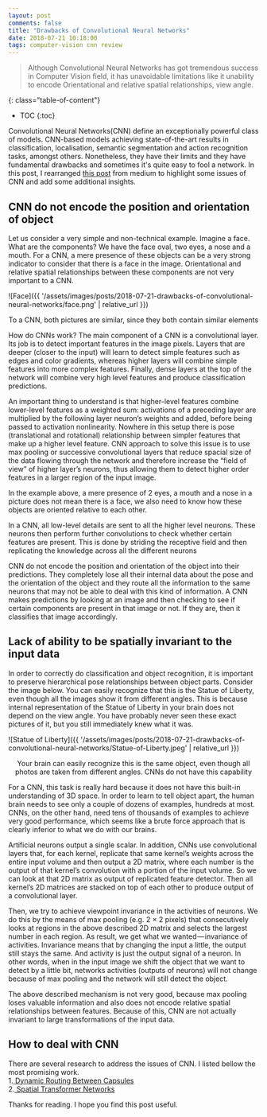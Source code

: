 ```yaml
---
layout: post
comments: false
title: "Drawbacks of Convolutional Neural Networks"
date: 2018-07-21 10:18:00
tags: computer-vision cnn review
---
```


>  Although Convolutional Neural Networks has got tremendous success in Computer Vision field, it has unavoidable limitations like it unability to encode Orientational and relative spatial relationships, view angle.  


<!--more-->

{: class="table-of-content"}
* TOC
{:toc}

Convolutional Neural Networks(CNN) define an exceptionally powerful class of models. CNN-based models achieving state-of-the-art results in classification, localisation, semantic segmentation and action recognition tasks, amongst others. Nonetheless, they have their limits and they have fundamental drawbacks and sometimes it's quite easy to fool a network. In this post, I rearranged <a href="https://medium.com/ai%C2%B3-theory-practice-business/understanding-hintons-capsule-networks-part-i-intuition-b4b559d1159b">this post</a> from medium to highlight some issues of CNN and add some additional insights.

##  CNN do not encode the position and orientation of  object

Let us consider a very simple and non-technical example. Imagine a face. What are the components? We have the face oval, two eyes, a nose and a mouth. For a CNN, a mere presence of these objects can be a very strong indicator to consider that there is a face in the image. Orientational and relative spatial relationships between these components are not very important to a CNN.

![Face]({{ '/assets/images/posts/2018-07-21-drawbacks-of-convolutional-neural-networks/face.png' | relative_url }})
<center> To a CNN, both pictures are similar, since they both contain similar elements</center>

How do CNNs work? The main component of a CNN is a convolutional layer. Its job is to detect important features in the image pixels. Layers that are deeper (closer to the input) will learn to detect simple features such as edges and color gradients, whereas higher layers will combine simple features into more complex features. Finally, dense layers at the top of the network will combine very high level features and produce classification predictions.

An important thing to understand is that higher-level features combine lower-level features as a weighted sum: activations of a preceding layer are multiplied by the following layer neuron’s weights and added, before being passed to activation nonlinearity. Nowhere in this setup there is pose (translational and rotational) relationship between simpler features that make up a higher level feature. CNN approach to solve this issue is to use max pooling or successive convolutional layers that reduce spacial size of the data flowing through the network and therefore increase the “field of view” of higher layer’s neurons, thus allowing them to detect higher order features in a larger region of the input image.

In the example above, a mere presence of 2 eyes, a mouth and a nose in a picture does not mean there is a face, we also need to know how these objects are oriented relative to each other.

In a CNN, all low-level details are sent to all the higher level neurons. These neurons then perform further convolutions to check whether certain features are present. This is done by striding the receptive field and then replicating the knowledge across all the different neurons

CNN do not encode the position and orientation of the object into their predictions. They completely lose all their internal data about the pose and the orientation of the object and they route all the information to the same neurons that may not be able to deal with this kind of information. A CNN makes predictions by looking at an image and then checking to see if certain components are present in that image or not. If they are, then it classifies that image accordingly.


## Lack of ability to be spatially invariant to the input data

In order to correctly do classification and object recognition, it is important to preserve hierarchical pose relationships between object parts. Consider the image below. You can easily recognize that this is the Statue of Liberty, even though all the images show it from different angles. This is because internal representation of the Statue of Liberty in your brain does not depend on the view angle. You have probably never seen these exact pictures of it, but you still immediately knew what it was.

![Statue of Liberty]({{ '/assets/images/posts/2018-07-21-drawbacks-of-convolutional-neural-networks/Statue-of-Liberty.jpeg' | relative_url }})
<center>Your brain can easily recognize this is the same object, even though all photos are taken from different angles. CNNs do not have this capability</center>

For a CNN, this task is really hard because it does not have this built-in understanding of 3D space. In order to learn to tell object apart, the human brain needs to see only a couple of dozens of examples, hundreds at most. CNNs, on the other hand, need tens of thousands of examples to achieve very good performance, which seems like a brute force approach that is clearly inferior to what we do with our brains.

Artificial neurons output a single scalar. In addition, CNNs use convolutional layers that, for each kernel, replicate that same kernel’s weights across the entire input volume and then output a 2D matrix, where each number is the output of that kernel’s convolution with a portion of the input volume. So we can look at that 2D matrix as output of replicated feature detector. Then all kernel’s 2D matrices are stacked on top of each other to produce output of a convolutional layer.

Then, we try to achieve viewpoint invariance in the activities of neurons. We do this by the means of max pooling (e.g. 2 × 2 pixels) that consecutively looks at regions in the above described 2D matrix and selects the largest number in each region. As result, we get what we wanted — invariance of activities. Invariance means that by changing the input a little, the output still stays the same. And activity is just the output signal of a neuron. In other words, when in the input image we shift the object that we want to detect by a little bit, networks activities (outputs of neurons) will not change because of max pooling and the network will still detect the object.

The above described mechanism is not very good, because max pooling loses valuable information and also does not encode relative spatial relationships between features. Because of this, CNN are not actually invariant to large transformations of the input data.


## How to deal with CNN

There are several research to address the issues of CNN. I listed bellow the most promising work.<br>
1.<a href="https://arxiv.org/abs/1710.09829"> Dynamic Routing Between Capsules </a> <br>
2.<a href="https://arxiv.org/abs/1506.02025"> Spatial Transformer Networks </a>


Thanks for reading. I hope you find this post useful.
